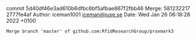 commit 5d40df46e3ad610b6dfbc6bf5afbae867f2fbb46
Merge: 581232217 2777fe4af
Author: iceman1001 <iceman@iuse.se>
Date:   Wed Jan 26 06:18:28 2022 +0100

    Merge branch 'master' of github.com:RfidResearchGroup/proxmark3

